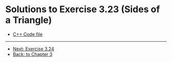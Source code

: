 # Solutions to Exercise 3.23 (Sides of a Triangle)

-   [C++ Code file](e03_23.cpp)

---

-   [Next: Exercise 3.24](03_24.md)
-   [Back: to Chapter 3](README.md)

